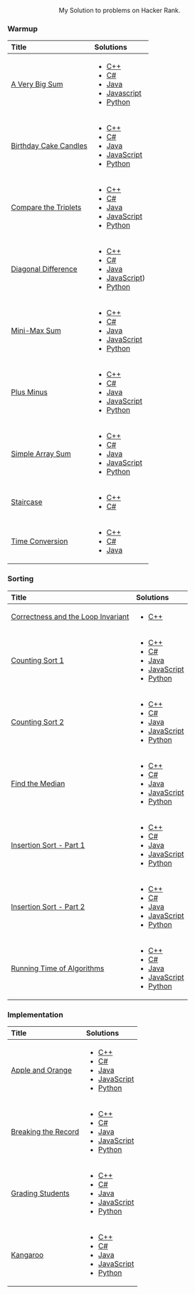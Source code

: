 <p align="center">
    My Solution to problems on Hacker Rank.
</p>

### Warmup

| Title        | Solutions          |
|:--------------|:---------------------|
| [A Very Big Sum](https://www.hackerrank.com/challenges/a-very-big-sum/problem)         | <ul><li>[C++](https://github.com/perrinod/hacker-rank-solutions/blob/master/Problem%20Solving/Warmup/A%20Very%20Big%20Sum/solution.cpp)</li><li>[C#](https://github.com/perrinod/hacker-rank-solutions/blob/master/Problem%20Solving/Warmup/A%20Very%20Big%20Sum/solution.cs)</li><li>[Java](https://github.com/perrinod/hacker-rank-solutions/blob/master/Problem%20Solving/Warmup/A%20Very%20Big%20Sum/solution.java) </li><li>[Javascript](https://github.com/perrinod/hacker-rank-solutions/blob/master/Problem%20Solving/Warmup/A%20Very%20Big%20Sum/solution.js)</li><li>[Python](https://github.com/perrinod/hacker-rank-solutions/blob/master/Problem%20Solving/Warmup/A%20Very%20Big%20Sum/solution.py)</li></ul> |
| [Birthday Cake Candles](https://www.hackerrank.com/challenges/birthday-cake-candles/problem) | <ul><li>[C++](https://github.com/perrinod/hacker-rank-solutions/blob/master/Problem%20Solving/Warmup/Birthday%20Cake%20Candles/solution.cpp)</li><li>[C#](https://github.com/perrinod/hacker-rank-solutions/blob/master/Problem%20Solving/Warmup/Birthday%20Cake%20Candles/solution.cs)</li><li>[Java](https://github.com/perrinod/hacker-rank-solutions/blob/master/Problem%20Solving/Warmup/Birthday%20Cake%20Candles/solution.java)</li><li>[JavaScript](https://github.com/perrinod/hacker-rank-solutions/blob/master/Problem%20Solving/Warmup/Birthday%20Cake%20Candles/solution.js)</li><li>[Python](https://github.com/perrinod/hacker-rank-solutions/blob/master/Problem%20Solving/Warmup/Birthday%20Cake%20Candles/solution.py)</li></ul> |
| [Compare the Triplets](https://www.hackerrank.com/challenges/compare-the-triplets/problem) | <ul><li>[C++](https://github.com/perrinod/hacker-rank-solutions/blob/master/Problem%20Solving/Warmup/Compare%20the%20Triplets/solution.cpp)</li><li>[C#](https://github.com/perrinod/hacker-rank-solutions/blob/master/Problem%20Solving/Warmup/Compare%20the%20Triplets/solution.cs)</li><li>[Java](https://github.com/perrinod/hacker-rank-solutions/blob/master/Problem%20Solving/Warmup/Compare%20the%20Triplets/solution.java)</li><li>[JavaScript](https://github.com/perrinod/hacker-rank-solutions/blob/master/Problem%20Solving/Warmup/Compare%20the%20Triplets/solution.js)</li><li>[Python](https://github.com/perrinod/hacker-rank-solutions/blob/master/Problem%20Solving/Warmup/Compare%20the%20Triplets/solution.pyy)</li></ul> |
| [Diagonal Difference](https://www.hackerrank.com/challenges/diagonal-difference/problem) | <ul><li>[C++](https://github.com/perrinod/hacker-rank-solutions/blob/master/Problem%20Solving/Warmup/Diagonal%20Difference/solution.cpp)</li><li>[C#](https://github.com/perrinod/hacker-rank-solutions/blob/master/Problem%20Solving/Warmup/Diagonal%20Difference/solution.cs)</li><li>[Java](https://github.com/perrinod/hacker-rank-solutions/blob/master/Problem%20Solving/Warmup/Diagonal%20Difference/solution.java)</li><li>[JavaScript](https://github.com/perrinod/hacker-rank-solutions/blob/master/Problem%20Solving/Warmup/Diagonal%20Difference/solution.js))</li><li>[Python](https://github.com/perrinod/hacker-rank-solutions/blob/master/Problem%20Solving/Warmup/Diagonal%20Difference/solution.py)</li></ul> |
| [Mini-Max Sum](https://www.hackerrank.com/challenges/mini-max-sum/problem) | <ul><li>[C++](https://github.com/perrinod/hacker-rank-solutions/blob/master/Problem%20Solving/Warmup/Mini-Max%20Sum/solution.cpp)</li><li>[C#](https://github.com/perrinod/hacker-rank-solutions/blob/master/Problem%20Solving/Warmup/Mini-Max%20Sum/solution.cs)</li><li>[Java](https://github.com/perrinod/hacker-rank-solutions/blob/master/Problem%20Solving/Warmup/Mini-Max%20Sum/solution.java)</li><li>[JavaScript](https://github.com/perrinod/hacker-rank-solutions/blob/master/Problem%20Solving/Warmup/Mini-Max%20Sum/solution.js)</li><li>[Python](https://github.com/perrinod/hacker-rank-solutions/blob/master/Problem%20Solving/Warmup/Mini-Max%20Sum/solution.py)</li></ul> |
| [Plus Minus](https://www.hackerrank.com/challenges/plus-minus/problem) | <ul><li>[C++](https://github.com/perrinod/hacker-rank-solutions/blob/master/Problem%20Solving/Warmup/Plus%20Minus/solution.cpp)</li><li>[C#](https://github.com/perrinod/hacker-rank-solutions/blob/master/Problem%20Solving/Warmup/Plus%20Minus/solution.cs)</li><li>[Java](https://github.com/perrinod/hacker-rank-solutions/blob/master/Problem%20Solving/Warmup/Plus%20Minus/solution.java)</li><li>[JavaScript](https://github.com/perrinod/hacker-rank-solutions/blob/master/Problem%20Solving/Warmup/Plus%20Minus/solution.js)</li><li>[Python](https://github.com/perrinod/hacker-rank-solutions/blob/master/Problem%20Solving/Warmup/Plus%20Minus/solution.py)</li></ul> |
| [Simple Array Sum](https://www.hackerrank.com/challenges/simple-array-sum/problem) | <ul><li>[C++](https://github.com/perrinod/hacker-rank-solutions/blob/master/Problem%20Solving/Warmup/Simple%20Array%20Sum/solution.cpp)</li><li>[C#](https://github.com/perrinod/hacker-rank-solutions/blob/master/Problem%20Solving/Warmup/Simple%20Array%20Sum/solution.cs)</li><li>[Java](https://github.com/perrinod/hacker-rank-solutions/blob/master/Problem%20Solving/Warmup/Simple%20Array%20Sum/solution.java)</li><li>[JavaScript](https://github.com/perrinod/hacker-rank-solutions/blob/master/Problem%20Solving/Warmup/Simple%20Array%20Sum/solution.js)</li><li>[Python](https://github.com/perrinod/hacker-rank-solutions/blob/master/Problem%20Solving/Warmup/Simple%20Array%20Sum/solution.py)</li></ul> |
| [Staircase](https://www.hackerrank.com/challenges/staircase/problem) | <ul><li>[C++](https://github.com/perrinod/hacker-rank-solutions/blob/master/Problem%20Solving/Warmup/Staircase/solution.cpp)</li><li>[C#](https://github.com/perrinod/hacker-rank-solutions/blob/master/Problem%20Solving/Warmup/Staircase/solution.cs)</li></ul> |
| [Time Conversion](https://www.hackerrank.com/challenges/time-conversion/problem) | <ul><li>[C++](https://github.com/perrinod/hacker-rank-solutions/blob/master/Problem%20Solving/Warmup/Time%20Conversion/solution.cpp)</li><li>[C#](https://github.com/perrinod/hacker-rank-solutions/blob/master/Problem%20Solving/Warmup/Time%20Conversion/solution.cs)</li><li>[Java](https://github.com/perrinod/hacker-rank-solutions/blob/master/Problem%20Solving/Warmup/Time%20Conversion/solution.java)</li></ul> |


### Sorting

| Title        | Solutions          |
|:--------------|:---------------------|
| [Correctness and the Loop Invariant](https://www.hackerrank.com/challenges/correctness-invariant/problem) | <ul><li>[C++](https://github.com/perrinod/hacker-rank-solutions/blob/master/Problem%20Solving/Sorting/Correctness%20and%20the%20Loop%20Invariant/solution.cpp)</li></ul> |
| [Counting Sort 1](https://www.hackerrank.com/challenges/countingsort1/problem) | <ul><li>[C++](https://github.com/perrinod/hacker-rank-solutions/blob/master/Problem%20Solving/Sorting/Counting%20Sort%201/solution.cpp)</li><li>[C#](https://github.com/perrinod/hacker-rank-solutions/blob/master/Problem%20Solving/Sorting/Counting%20Sort%201/solution.cs)</li><li>[Java](https://github.com/perrinod/hacker-rank-solutions/blob/master/Problem%20Solving/Sorting/Counting%20Sort%201/solution.java)</li><li>[JavaScript](https://github.com/perrinod/hacker-rank-solutions/blob/master/Problem%20Solving/Sorting/Counting%20Sort%201/solution.js)</li><li>[Python](https://github.com/perrinod/hacker-rank-solutions/blob/master/Problem%20Solving/Sorting/Counting%20Sort%201/solution.py)</li></ul> |
| [Counting Sort 2](https://www.hackerrank.com/challenges/countingsort2/problem) | <ul><li>[C++](https://github.com/perrinod/hacker-rank-solutions/blob/master/Problem%20Solving/Sorting/Counting%20Sort%202/solution.cpp)</li><li>[C#](https://github.com/perrinod/hacker-rank-solutions/blob/master/Problem%20Solving/Sorting/Counting%20Sort%202/solution.cs)</li><li>[Java](https://github.com/perrinod/hacker-rank-solutions/blob/master/Problem%20Solving/Sorting/Counting%20Sort%202/solution.java)</li><li>[JavaScript](https://github.com/perrinod/hacker-rank-solutions/blob/master/Problem%20Solving/Sorting/Counting%20Sort%202/solution.js)</li><li>[Python](https://github.com/perrinod/hacker-rank-solutions/blob/master/Problem%20Solving/Sorting/Counting%20Sort%202/solution.py)</li></ul> |
| [Find the Median](https://www.hackerrank.com/challenges/find-the-median/problem) | <ul><li>[C++](https://github.com/perrinod/hacker-rank-solutions/blob/master/Problem%20Solving/Sorting/Find%20the%20Median/solution.cpp)</li><li>[C#](https://github.com/perrinod/hacker-rank-solutions/blob/master/Problem%20Solving/Sorting/Find%20the%20Median/solution.cs)</li><li>[Java](https://github.com/perrinod/hacker-rank-solutions/blob/master/Problem%20Solving/Sorting/Find%20the%20Median/solution.java)</li><li>[JavaScript](https://github.com/perrinod/hacker-rank-solutions/blob/master/Problem%20Solving/Sorting/Find%20the%20Median/solution.js)</li><li>[Python](https://github.com/perrinod/hacker-rank-solutions/blob/master/Problem%20Solving/Sorting/Find%20the%20Median/solution.py)</li></ul> |
| [Insertion Sort - Part 1](https://www.hackerrank.com/challenges/insertionsort1/problem) | <ul><li>[C++](https://github.com/perrinod/hacker-rank-solutions/blob/master/Problem%20Solving/Sorting/Insertion%20Sort%20-%20Part%201/solution.cpp)</li><li>[C#](https://github.com/perrinod/hacker-rank-solutions/blob/master/Problem%20Solving/Sorting/Insertion%20Sort%20-%20Part%201/solution.cs)</li><li>[Java](https://github.com/perrinod/hacker-rank-solutions/blob/master/Problem%20Solving/Sorting/Insertion%20Sort%20-%20Part%201/solution.java)</li><li>[JavaScript](https://github.com/perrinod/hacker-rank-solutions/blob/master/Problem%20Solving/Sorting/Insertion%20Sort%20-%20Part%201/solution.js)</li><li>[Python](https://github.com/perrinod/hacker-rank-solutions/blob/master/Problem%20Solving/Sorting/Insertion%20Sort%20-%20Part%201/solution.py)</li></ul> |
| [Insertion Sort - Part 2](https://www.hackerrank.com/challenges/insertionsort2/problem) | <ul><li>[C++](https://github.com/perrinod/hacker-rank-solutions/blob/master/Problem%20Solving/Sorting/Insertion%20Sort%20-%20Part%202/solution.cpp)</li><li>[C#](https://github.com/perrinod/hacker-rank-solutions/blob/master/Problem%20Solving/Sorting/Insertion%20Sort%20-%20Part%202/solution.cs)</li><li>[Java](https://github.com/perrinod/hacker-rank-solutions/blob/master/Problem%20Solving/Sorting/Insertion%20Sort%20-%20Part%202/solution.java)</li><li>[JavaScript](https://github.com/perrinod/hacker-rank-solutions/blob/master/Problem%20Solving/Sorting/Insertion%20Sort%20-%20Part%202/solution.js)</li><li>[Python](https://github.com/perrinod/hacker-rank-solutions/blob/master/Problem%20Solving/Sorting/Insertion%20Sort%20-%20Part%202/solution.py)</li></ul> |
| [Running Time of Algorithms](https://www.hackerrank.com/challenges/runningtime/problem) | <ul><li>[C++](https://github.com/perrinod/hacker-rank-solutions/blob/master/Problem%20Solving/Sorting/Running%20Time%20of%20Algorithms/solution.cpp)</li><li>[C#](https://github.com/perrinod/hacker-rank-solutions/blob/master/Problem%20Solving/Sorting/Running%20Time%20of%20Algorithms/solution.cs)</li><li>[Java](https://github.com/perrinod/hacker-rank-solutions/blob/master/Problem%20Solving/Sorting/Running%20Time%20of%20Algorithms/solution.java)</li><li>[JavaScript](https://github.com/perrinod/hacker-rank-solutions/blob/master/Problem%20Solving/Sorting/Running%20Time%20of%20Algorithms/solution.js)</li><li>[Python](https://github.com/perrinod/hacker-rank-solutions/blob/master/Problem%20Solving/Sorting/Running%20Time%20of%20Algorithms/solution.py)</li></ul> |

### Implementation

| Title        | Solutions          |
|:--------------|:---------------------|
| [Apple and Orange](https://www.hackerrank.com/challenges/apple-and-orange/problem) | <ul><li>[C++](https://github.com/perrinod/hacker-rank-solutions/blob/master/Problem%20Solving/Implementation/Apple%20and%20Orange/solution.cpp)</li><li>[C#](https://github.com/perrinod/hacker-rank-solutions/blob/master/Problem%20Solving/Implementation/Apple%20and%20Orange/solution.cs)</li><li>[Java](https://github.com/perrinod/hacker-rank-solutions/blob/master/Problem%20Solving/Implementation/Apple%20and%20Orange/solution.java)</li><li>[JavaScript](https://github.com/perrinod/hacker-rank-solutions/blob/master/Problem%20Solving/Implementation/Apple%20and%20Orange/solution.js)</li><li>[Python](https://github.com/perrinod/hacker-rank-solutions/blob/master/Problem%20Solving/Implementation/Apple%20and%20Orange/solution.py)</li></ul> |
| [Breaking the Record](https://www.hackerrank.com/challenges/breaking-best-and-worst-records/problem) | <ul><li>[C++](https://github.com/perrinod/hacker-rank-solutions/blob/master/Problem%20Solving/Implementation/Breaking%20the%20Record/solution.cpp)</li><li>[C#](https://github.com/perrinod/hacker-rank-solutions/blob/master/Problem%20Solving/Implementation/Breaking%20the%20Record/solution.cs)</li><li>[Java](https://github.com/perrinod/hacker-rank-solutions/blob/master/Problem%20Solving/Implementation/Breaking%20the%20Record/solution.java)</li><li>[JavaScript](https://github.com/perrinod/hacker-rank-solutions/blob/master/Problem%20Solving/Implementation/Breaking%20the%20Record/solution.js)</li><li>[Python](https://github.com/perrinod/hacker-rank-solutions/blob/master/Problem%20Solving/Implementation/Breaking%20the%20Record/solution.py)</li></ul> |
| [Grading Students](https://www.hackerrank.com/challenges/grading/problem) | <ul><li>[C++](https://github.com/perrinod/hacker-rank-solutions/blob/master/Problem%20Solving/Implementation/Grading%20Students/solution.cpp)</li><li>[C#](https://github.com/perrinod/hacker-rank-solutions/blob/master/Problem%20Solving/Implementation/Grading%20Students/solution.cs)</li><li>[Java](https://github.com/perrinod/hacker-rank-solutions/blob/master/Problem%20Solving/Implementation/Grading%20Students/solution.java)</li><li>[JavaScript](https://github.com/perrinod/hacker-rank-solutions/blob/master/Problem%20Solving/Implementation/Grading%20Students/solution.js)</li><li>[Python](https://github.com/perrinod/hacker-rank-solutions/blob/master/Problem%20Solving/Implementation/Grading%20Students/solution.py)</li></ul> |
| [Kangaroo](https://www.hackerrank.com/challenges/kangaroo/problem) | <ul><li>[C++](https://github.com/perrinod/hacker-rank-solutions/blob/master/Problem%20Solving/Implementation/Kangaroo/solution.cpp)</li><li>[C#](https://github.com/perrinod/hacker-rank-solutions/blob/master/Problem%20Solving/Implementation/Kangaroo/solution.cs)</li><li>[Java](https://github.com/perrinod/hacker-rank-solutions/blob/master/Problem%20Solving/Implementation/Kangaroo/solution.java)</li><li>[JavaScript](https://github.com/perrinod/hacker-rank-solutions/blob/master/Problem%20Solving/Implementation/Kangaroo/solution.js)</li><li>[Python](https://github.com/perrinod/hacker-rank-solutions/blob/master/Problem%20Solving/Implementation/Kangaroo/solution.py)</li></ul> |
